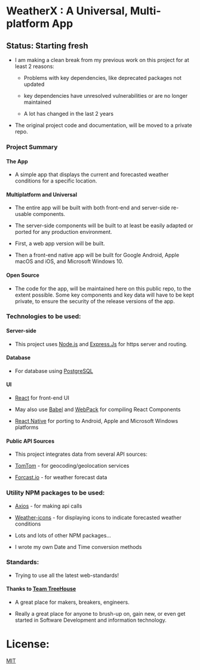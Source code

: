 # WeatherX : A Universal, Multi-platform App

## Status: Starting fresh

- I am making a clean break from my previous work on this project for at least 2 reasons:

  - Problems with key dependencies, like deprecated packages not updated

  - key dependencies have unresolved vulnerabilities or are no longer maintained

  - A lot has changed in the last 2 years

- The original project code and documentation, will be moved to a private repo.


### Project Summary

#### The App

  - A simple app that displays the current and forecasted weather conditions for a specific location.

#### Multiplatform and Universal

  - The entire app will be built with both front-end and server-side re-usable components.

  - The server-side components will be built to at least be easily adapted or ported for any production environment.

  - First, a web app version will be built.

  - Then a front-end native app will be built for Google Android, Apple macOS and iOS, and Microsoft Windows 10.

#### Open Source

  - The code for the app, will be maintained here on this public repo, to the extent possible.  Some key components and key data will have to be kept private, to ensure the security of the release versions of the app.

### Technologies to be used:

#### Server-side

- This project uses [Node.js](https://nodejs.org/) and [Express.Js](https://expressjs.com/) for https server and routing.

#### Database

- For database using [PostgreSQL](https://www.postgresql.org/)

#### UI

- [React](https://reactjs.org/) for front-end UI

- May also use [Babel](https://babeljs.io/) and [WebPack](https://webpack.js.org/concepts) for compiling React Components

- [React Native](https://reactnative.dev/) for porting to Android, Apple and Microsoft Windows platforms

#### Public API Sources

- This project integrates data from several API sources:  

- [TomTom](https://developer.tomtom.com/maps-sdk-web) - for geocoding/geolocation services

- [Forcast.io](https://darksky.net/dev/docs) - for weather forecast data

### Utility NPM packages to be used:

- [Axios](https://www.npmjs.com/package/axios) - for making api calls

- [Weather-icons](https://www.npmjs.com/package/weather-icons) - for displaying icons to indicate forecasted weather conditions

- Lots and lots of other NPM packages...

- I wrote my own Date and Time conversion methods

### Standards:

- Trying to use all the latest web-standards!

#### Thanks to [Team TreeHouse](https://teamtreehouse.com)

- A great place for makers, breakers, engineers.

- Really a great place for anyone to brush-up on, gain new, or even get started in Software Development and information technology.

# License:

[MIT](LICENSE)
